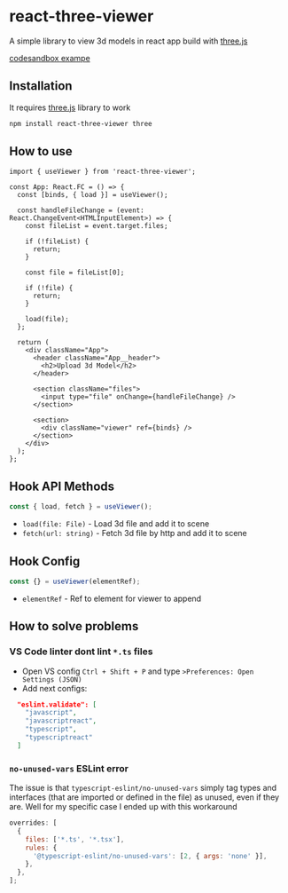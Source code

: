# react-three-viewer



A simple library to view 3d models in react app build with [three.js](https://github.com/mrdoob/three.js/)

[codesandbox exampe](https://codesandbox.io/s/react-three-viewer-example-l1vni)

## Installation

It requires [three.js](https://github.com/mrdoob/three.js/) library to work

```bash
npm install react-three-viewer three
```

## How to use

```tsx
import { useViewer } from 'react-three-viewer';

const App: React.FC = () => {
  const [binds, { load }] = useViewer();

  const handleFileChange = (event: React.ChangeEvent<HTMLInputElement>) => {
    const fileList = event.target.files;

    if (!fileList) {
      return;
    }

    const file = fileList[0];

    if (!file) {
      return;
    }

    load(file);
  };

  return (
    <div className="App">
      <header className="App__header">
        <h2>Upload 3d Model</h2>
      </header>

      <section className="files">
        <input type="file" onChange={handleFileChange} />
      </section>

      <section>
        <div className="viewer" ref={binds} />
      </section>
    </div>
  );
};
```

## Hook API Methods

```javascript
const { load, fetch } = useViewer();
```

- `load(file: File)` - Load 3d file and add it to scene
- `fetch(url: string)` - Fetch 3d file by http and add it to scene

## Hook Config

```javascript
const {} = useViewer(elementRef);
```

- `elementRef` - Ref to element for viewer to append

## How to solve problems

### VS Code linter dont lint `*.ts` files

- Open VS config `Ctrl + Shift + P` and type `>Preferences: Open Settings (JSON)`
- Add next configs:

```json
  "eslint.validate": [
    "javascript",
    "javascriptreact",
    "typescript",
    "typescriptreact"
  ]
```

### `no-unused-vars` ESLint error

The issue is that `typescript-eslint/no-unused-vars` simply tag types and interfaces
(that are imported or defined in the file) as unused, even if they are.
Well for my specific case I ended up with this workaround

```javascript
overrides: [
  {
    files: ['*.ts', '*.tsx'],
    rules: {
      '@typescript-eslint/no-unused-vars': [2, { args: 'none' }],
    },
  },
];
```
